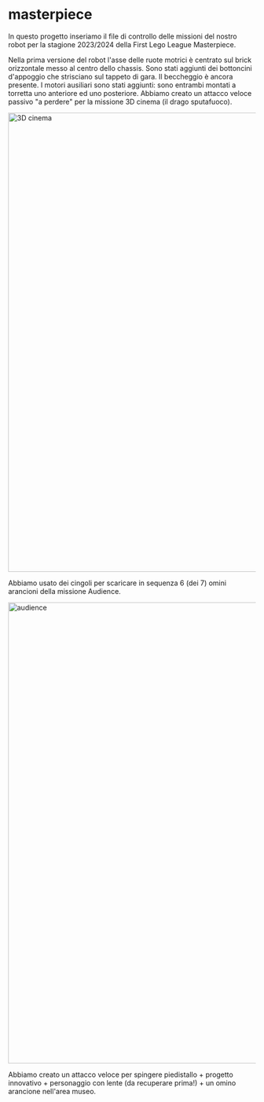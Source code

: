 # masterpiece

In questo progetto inseriamo il file di controllo delle missioni del nostro robot per la stagione 2023/2024 della First Lego League Masterpiece.

Nella prima versione del robot l'asse delle ruote motrici è centrato sul brick orizzontale messo al centro dello chassis.
Sono stati aggiunti dei bottoncini d'appoggio che strisciano sul tappeto di gara. Il beccheggio è ancora presente.
I motori ausiliari sono stati aggiunti: sono entrambi montati a torretta uno anteriore ed uno posteriore.
Abbiamo creato un attacco veloce passivo "a perdere" per la missione 3D cinema (il drago sputafuoco).

<img width="934" alt="3D cinema" src="https://github.com/back-to-the-block/masterpiece/assets/26969463/39b72da2-dbb3-4002-83ac-36efb7d91734">

Abbiamo usato dei cingoli per scaricare in sequenza 6 (dei 7) omini arancioni della missione Audience.

<img width="938" alt="audience" src="https://github.com/back-to-the-block/masterpiece/assets/26969463/309a6e67-a70a-4230-b653-34fc3d96d53d">

Abbiamo creato un attacco veloce per spingere piedistallo + progetto innovativo + personaggio con lente (da recuperare prima!) + un omino arancione nell'area museo.

